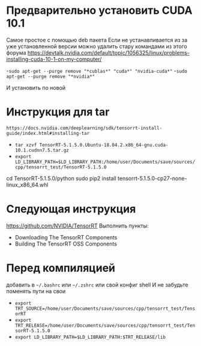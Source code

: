 # Предварительно установить CUDA 10.1
Самое простое с помощью deb пакета
Если не устанавливается из за уже установленной версии можно удалить стару командами из этого форума
https://devtalk.nvidia.com/default/topic/1056325/linux/problems-installing-cuda-10-1-on-my-computer/

-`sudo apt-get --purge remove "*cublas*" "cuda*" "nvidia-cuda*"`
-`sudo apt-get --purge remove "*nvidia*"`

И установить по новой

# Инструкция для tar
`https://docs.nvidia.com/deeplearning/sdk/tensorrt-install-guide/index.html#installing-tar`
- `tar xzvf TensorRT-5.1.5.0.Ubuntu-18.04.2.x86_64-gnu.cuda-10.1.cudnn7.5.tar.gz`
- `export LD_LIBRARY_PATH=$LD_LIBRARY_PATH:/home/user/Documents/save/sources/cpp/tensorrt_test/TensorRT-5.1.5.0`

cd TensorRT-5.1.5.0/python
sudo pip2 install tensorrt-5.1.5.0-cp27-none-linux_x86_64.whl

# Следующая инструкция 
https://github.com/NVIDIA/TensorRT
Выполнить пункты:
- Downloading The TensorRT Components
- Building The TensorRT OSS Components

# Перед компиляцией
добавить в `~/.bashrc` или `~/.zshrc` или свой конфиг shell
И не забудьте поменять пути на свои
- `export TRT_SOURCE=/home/user/Documents/save/sources/cpp/tensorrt_test/TensorRT`
- `export TRT_RELEASE=/home/user/Documents/save/sources/cpp/tensorrt_test/TensorRT-5.1.5.0`
- `export LD_LIBRARY_PATH=$LD_LIBRARY_PATH:$TRT_RELEASE/lib`
